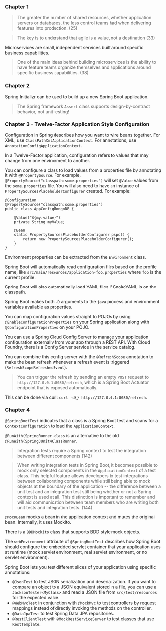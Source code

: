 ### Chapter 1

> The greater the number of shared resources, whether application servers or databases, the less control teams had when delivering features into production. (25)

> The key is to understand that agile is a value, not a destination (33)

Microservices are small, independent services built around specific business capabilities.

> One of the main ideas behind building microservices is the ability to have feature teams organize themselves and applications around specific business capabilities. (38)

### Chapter 2

Spring Initializr can be used to build up a new Spring Boot application.

> The Spring framework `Assert` class supports design-by-contract behavior, not unit testing!

### Chapter 3 - Twelve-Factor Application Style Configuration

Configuration in Spring describes how you want to wire beans together.  For XML, use `ClassPathXmlApplicationContext`.  For annotations, use `AnnotationConfigApplicationContext`.

In a Twelve-Factor application, configuration refers to values that may change from one environment to another.

You can configure a class to load values from a properties file by annotating it with `@PropertySource`.  For example, `@PropertySource("classpath:some.properties")` will set `@Value` values from the `some.properties` file.  You will also need to have an instance of `PropertySourcesPlaceholderConfigurer` created.  For example:

```
@Configuration
@PropertySource("classpath:some.properties")
public class AppConfigMongoDB {
	
	@Value("${my.value}")
	private String myValue;
	
	@Bean
	static PropertySourcesPlaceholderConfigurer pspc() {
		return new PropertySourcesPlaceholderConfigurer();
	}
}
```

Environment properties can be extracted from the `Environment` class.  

Spring Boot will automatically read configuration files based on the profile name, like `src/main/resources/application-foo.properties` where `foo` is the current profile.

Spring Boot will also automatically load YAML files if SnakeYAML is on the classpath.

Spring Boot makes both `-D` arguments to the `java` process and environment variables available as properties.

You can map configuration values straight to POJOs by using `@EnableConfigurationProperties` on your Spring application along with `@ConfigurationProperties` on your POJO.

You can use a Spring Cloud Config Server to manage your application configuration externally from your app through a REST API.  With Cloud Foundry, there is a Config Server service in the service catalog.

You can combine this config server with the `@RefreshScope` annotation to make the bean refresh whenever a refresh event is triggered (`RefreshScopeRefreshedEvent`).  

> You can trigger the refresh by sending an empty `POST` request to `http://127.0.0.1:8080/refresh`, which is a Spring Boot Actuator endpoint that is exposed automatically.

This can be done via curl: `curl -d{} http://127.0.0.1:8080/refresh`.

### Chapter 4

`@SpringBootTest` indicates that a class is a Spring Boot test and scans for a `ContextConfiguration` to load the `ApplicationContext`.

`@RunWith(SpringRunner.class` is an alternative to the old `@RunWith(SpringJUnit4ClassRunner`.

> Integration tests require a Spring context to test the integration between different components (142)

> When writing integration tests in Spring Boot, it becomes possible to mock only selected components in the `ApplicationContext` of a test class. This helpful feature allows developers to test integrations between collaborating components while still being able to mock objects at the boundary of the application -- the difference between a unit test and an integration test still being whether or not a Spring context is used at all. This distinction is important to remember and will aid communication between team members who are writing both unit tests and integration tests. (144)

`@MockBean` mocks a bean in the application context and mutes the original bean.  Internally, it uses Mockito.

There is a `BDDMockito` class that supports BDD style mock objects.

The `webEnvironment` attribute of `@SpringBootTest` describes how Spring Boot should configure the embedded servlet container that your application uses at runtime (mock servlet environment, real servlet environment, or no servlet environment).

Spring Boot lets you test different slices of your application using specific annotations:

* `@JsonTest` to test JSON serialization and deserialization.  If you want to compare an object to a JSON equivalent stored in a file, you can use a `JacksonTester<MyClass>` and read a JSON file from `src/test/resources` for the expected value.
* `@WebMvcTest` in conjunction with `@MockMvc` to test controllers by request mappings instead of directly invoking the methods on the controller.
* `@DataJpaTest` to test Spring Data JPA repositories.
* `@RestClientTest` with `@MockRestServiceServer` to test classes that use `RestTemplate`.




 

